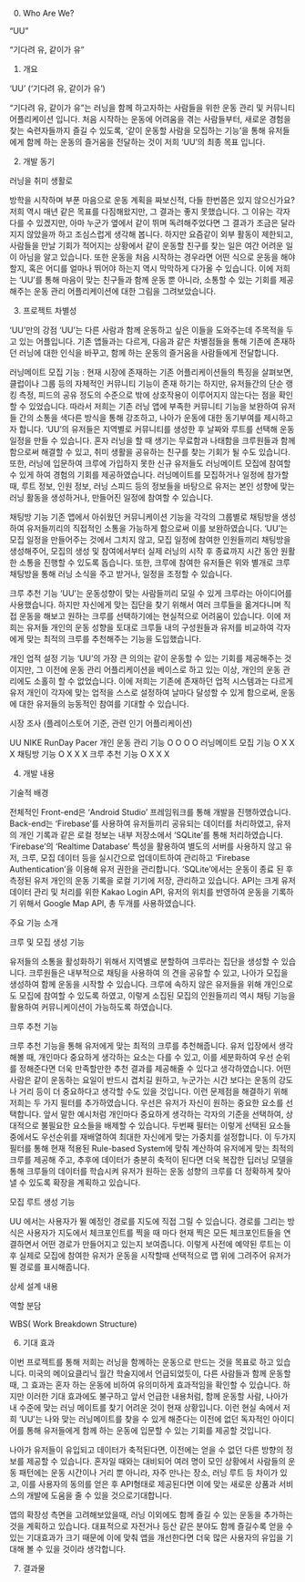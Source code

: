 
0. Who Are We?



“UU”
   
“기다려 유, 같이가 유”

01. 개요


‘UU’  (‘기다려 유, 같이가 유’)

 “기다려 유, 같이가 유”는 러닝을 함께 하고자하는 사람들을 위한 운동 관리 및 커뮤니티 어플리케이션 입니다. 처음 시작하는 운동에 어려움을 겪는 사람들부터, 새로운 경험을 찾는 숙련자들까지 즐길 수 있도록,  ‘같이 운동할 사람을 모집하는 기능’을 통해 
유저들에게 함께 하는 운동의 즐거움을 전달하는 것이 저희 ‘UU’의 최종 목표 입니다.






02. 개발 동기

러닝을 취미 생활로

 방학을 시작하며 부푼 마음으로 운동 계획을 짜보신적, 다들 한번쯤은 있지 않으신가요?
저희 역시 매년 같은 목표를 다짐해왔지만, 그 결과는 좋지 못했습니다. 그 이유는 각자 다를 수 있겠지만, 아마 누군가 옆에서 같이 뛰며 독려해주었다면 그 결과가 조금은 달라지지 않았을까 하고 조심스럽게 생각해 봅니다. 
  하지만 요즘같이 외부 활동이 제한되고, 사람들을 만날 기회가 적어지는 상황에서 같이 운동할 친구를 찾는 일은 여간 어려운 일이 아님을 알고 있습니다. 또한 운동을 처음 시작하는 경우라면 어떤 식으로 운동을 해야할지, 혹은 어디를 얼마나 뛰어야 하는지 역시 막막하게 다가올  수 있습니다.
  이에 저희는 ‘UU’를 통해 마음이 맞는 친구들과 함께 운동 뿐 아니라, 소통할 수 있는 기회를 제공해주는 운동 관리 어플리케이션에 대한 그림을 그려보았습니다.


03. 프로젝트 차별성

‘UU’만의 강점
 ‘UU’는 다른 사람과 함께 운동하고 싶은 이들을 도와주는데 주목적을 두고 있는 어플입니다. 기존 앱들과는 다르게, 다음과 같은 차별점들을 통해 기존에 존재하던 러닝에 대한 인식을 바꾸고, 함께 하는 운동의 즐거움을 사람들에게 전달합니다.

 러닝메이트 모집 기능
: 현재 시장에 존재하는 기존 어플리케이션들의 특징을 살펴보면, 클럽이나 그룹 등의 자체적인 커뮤니티 기능이 존재 하기는 하지만, 유저들간의 단순 랭킹 측정, 피드의 공유 정도의 수준으로 밖에 상호작용이 이루어지지 않는다는 점을 확인할 수 있었습니다. 따라서 저희는 기존 러닝 앱에 부족한 커뮤니티 기능을 보완하여 유저들 간의 소통을 색다른 방식을 통해 강조하고, 나아가 운동에 대한 동기부여를 제시하고자 합니다.
  ‘UU’의 유저들은 지역별로 커뮤니티를 생성한 후 날짜와 루트를 선택해 운동 일정을 만들 수 있습니다. 혼자 러닝을 할 때 생기는 무료함과 나태함을 크루원들과 함께함으로써 해결할 수 있고, 취미 생활을 공유하는 친구를 찾는 기회가 될 수도 있습니다. 또한, 러닝에 입문하여 크루에 가입하지 못한 신규 유저들도 러닝메이트 모집에 참여할 수 있게 하여 경험의 기회를 제공하였습니다.
 러닝메이트를 모집하거나 일정에 참가할 때, 루트 정보, 인원 정보, 러닝 스피드 등의 정보들을 바탕으로 유저는 본인 성향에 맞는 러닝 활동을 생성하거나, 만들어진 일정에 참여할 수 있습니다.



채팅방 기능
  기존 앱에서 아쉬웠던 커뮤니케이션 기능을 각각의 그룹별로 채팅방을 생성하여 유저들끼리의 직접적인 소통을 가능하게 함으로써 이를 보완하였습니다. 
 ‘UU’는 모집 일정을 만들어주는 것에서 그치지 않고, 모집 일정에 참여한 인원들끼리 채팅방을 생성해주어, 모집의 생성 및 참여에서부터 실제 러닝의 시작 후 종료까지 시간 동안 원활한 소통을 진행할 수 있도록 돕습니다.
 또한, 크루에 참여한 유저들은 위와 별개로 크루 채팅방을 통해 러닝 소식을 주고 받거나, 일정을 조정할 수 있습니다.

 크루 추천 기능
 ‘UU’는 운동성향이 맞는 사람들끼리 모일 수 있게 크루라는 아이디어를 사용했습니다. 하지만 자신에게 맞는 집단을 찾기 위해서 여러 크루들을 옮겨다니며 직접 운동을 해보고 원하는 크루를 선택하기에는 현실적으로 어려움이 있습니다. 이에 저희는 유저들 개인의 운동 성향을 토대로 크루들 내의 구성원들과 유저를 비교하여 각자에게 맞는 최적의 크루를 추천해주는 기능을 도입했습니다.

 개인 업적 설정 기능
‘UU’의 가장 큰 의의는 같이 운동할 수 있는 기회를 제공해주는 것이지만, 그 이전에 운동 관리 어플리케이션을 베이스로 하고 있는 이상, 개인의 운동 관리에도 소홀히 할 수 없었습니다. 이에 저희는 기존에 존재하던 업적 시스템과는 다르게 유저 개인이 각자에 맞는 업적을 스스로 설정하여 날마다 달성할 수 있게 함으로써, 운동에 대한 유저들의 능동적인 참여를 기대할 수 있습니다.


시장 조사
        (플레이스토어 기준, 관련 인기 어플리케이션)

 
UU
NIKE
RunDay
Pacer
개인 운동 관리 기능
 O
O
O
O
러닝메이트 모집 기능
O
X
X
X
채팅방 기능
O
X
X
X
크루 추천 기능
O
X
X
X






04. 개발 내용


기술적 배경


  전체적인 Front-end은 ‘Android Studio’ 프레임워크를 통해 개발을 진행하였습니다. 
 Back-end는 ‘Firebase’를 사용하여 유저들끼리 공유되는 데이터를 처리하였고, 유저의 개인 기록과 같은 로컬 정보는 내부 저장소에서  ‘SQLite’를 통해 처리하였습니다.
 ‘Firebase’의 ‘Realtime Database’ 특성을 활용하여 별도의 서버를 사용하지 않고 유저, 크루, 모집 데이터 등을 실시간으로 업데이트하여 관리하고 ‘Firebase Authentication’을 이용해 유저 권한을 관리합니다.
  ‘SQLite’에서는 운동이 종료 된 후 측정된 유저 개인의 운동 기록을 로컬 기기에 저장, 관리하고 있습니다.
 API는 크게 유저 데이터 관리 및 처리를 위한 Kakao Login API, 유저의 위치를 반영하여 운동을 기록하기 위해서 Google Map API, 총 두개를 사용하였습니다.











주요 기능 소개


크루 및 모집 생성 기능

  유저들의 소통을 활성화하기 위해서 지역별로 분할하여 크루라는 집단을 생성할 수 있습니다. 크루원들은 내부적으로 채팅을 사용하여 의 견을 공유할 수 있고, 나아가 모집을 생성하여 함께 운동을 시작할 수 있습니다. 크루에 속하지 않은 유저들을 위해 개인으로도 모집에 참여할 수 있도록 하였고, 이렇게 소집된 모집의 인원들끼리 역시 채팅 기능을 활용하여 커뮤니케이션이 가능하도록 하였습니다.

크루 추천 기능

 크루 추천 기능을 통해 유저에게 맞는 최적의 크루를 추천해줍니다.
유저 입장에서 생각해볼 때, 개인마다 중요하게 생각하는 요소는 다를 수 있고, 이를 세분화하여 우선 순위를 정해준다면 더욱 만족할만한 추천 결과를 제공해줄 수 있다고 생각하였습니다.
 어떤 사람은 같이 운동하는 요일이 반드시 겹치길 원하고, 누군가는 시간 보다는 운동의 강도나 거리 등이  더 중요하다고 생각할 수도 있을 것입니다. 
 이런 문제점을 해결하기 위해 저희는 두 가지 필터를 추가하였습니다. 우선은 유저가 자신이 원하는 중요한 요소를 선택합니다. 앞서 말한 예시처럼 개인마다 중요하게 생각하는 각자의 기준을 선택하여, 상대적으로 불필요한 요소들을 배제할 수 있습니다. 두번째 필터는 이렇게 선택된 요소들 중에서도 우선순위를 재배열하여 최대한 자신에게 맞는 가중치를 설정합니다.
 이 두가지 필터를 통해 현재 적용된 Rule-based System에 맞춰 계산하여 유저에게 맞는 최적의 크루를 제공해 주고, 추후에 데이터가 충분히 축적이 된다면 더욱 복잡한 딥러닝 모델을 통해 크루들의 데이터를 학습시켜 유저가 원하는 운동 성향의 크루를 더 정확하게 찾아낼 수 있도록 확장을 계획하고 있습니다.

모집 루트 생성 기능

   UU 에서는 사용자가 뛸 예정인 경로를 지도에 직접 그릴 수 있습니다. 경로를 그리는 방식은 사용자가 지도에서 체크포인트를 찍을 때 마다 현재 찍은 모든 체크포인트들을 연결하면서 어떤 경로가 만들어지고 있는지 보여줍니다. 이렇게 사전에 예약된 루트는 이후 실제로 모집에 참여한 유저가 운동을 시작할때 선택적으로 맵 위에 그려주어 유저가 뛸 경로를 표시해줍니다.







상세 설계 내용








역할 분담

WBS( Work Breakdown Structure)





















06. 기대 효과


 이번 프로젝트를 통해 저희는 러닝을 함께하는 운동으로 만드는 것을 목표로 하고 있습니다. 미국의 메이요클리닉 월간 학술지에서 언급되었듯이, 다른 사람들과 함께 운동할 때, 그 효과는 혼자 하는 운동에 비하여 유의미하게 효과적임을 확인할 수 있습니다.
 하지만 이러한 기대 효과에도 불구하고 앞서 언급한 내용처럼, 함께 운동할 사람, 나아가 내 수준에 맞는 러닝 메이트를 찾기 어려운 것이 현재 상황입니다. 이런 현실 속에서 저희 ‘UU’는 나와 맞는 러닝메이트를 찾을 수 있게 해준다는 이전에 없던 독자적인 아이디어를 통해 유저들에게 함께 하는 운동에 입문할 수 있는 기회를 제공할 것입니다.

  나아가 유저들이 유입되고 데이터가 축적된다면, 이전에는 얻을 수 없던 다른 방향의 정보를 제공할 수 있습니다. 혼자일 때와는 대비되어 여러 명이 모인 상황에서 사람들의 운동 패턴에는 운동 시간이나 거리 뿐 아니라, 자주 만나는 장소, 러닝 루트 등 차이가 있고, 이를 사용자의 동의를 얻은 후 API형태로 제공된다면 이에 맞는 새로운 상품과 서비스의 개발에 도움을 줄 수 있을 것으로기대합니다.

 앱의 확장성 측면을 고려해보았을때, 러닝 이외에도 함께 즐길 수 있는 운동을 추가하는 것을 계획하고 있습니다. 대표적으로 자전거나 등산 같은 분야도 함께 즐길수록 얻을 수 있는 기대효과가 크기 때문에 이에 맞춰 앱을 개선한다면 더욱 많은 사용자의 유입을 기대해 볼 수 있을 것이라 생각합니다.


  














07. 결과물
























































